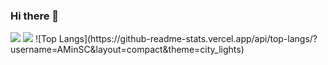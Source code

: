 ### Hi there 👋

<!--
**AMinSC/AMinSC** is a ✨ _special_ ✨ repository because its `README.md` (this file) appears on your GitHub profile.

Here are some ideas to get you started:

- 🔭 I’m currently working on ...
- 🌱 I’m currently learning ...
- 👯 I’m looking to collaborate on ...
- 🤔 I’m looking for help with ...
- 💬 Ask me about ...
- 📫 How to reach me: ...
- 😄 Pronouns: ...
- ⚡ Fun fact: ...
-->
<img src="https://img.shields.io/badge/Seoul-000000?style=flat&logo=42&logoColor=white"/>
<img src="https://img.shields.io/badge/python-3776AB?style=flat&logo=python&logoColor=white"/>
![Top Langs](https://github-readme-stats.vercel.app/api/top-langs/?username=AMinSC&layout=compact&theme=city_lights)
